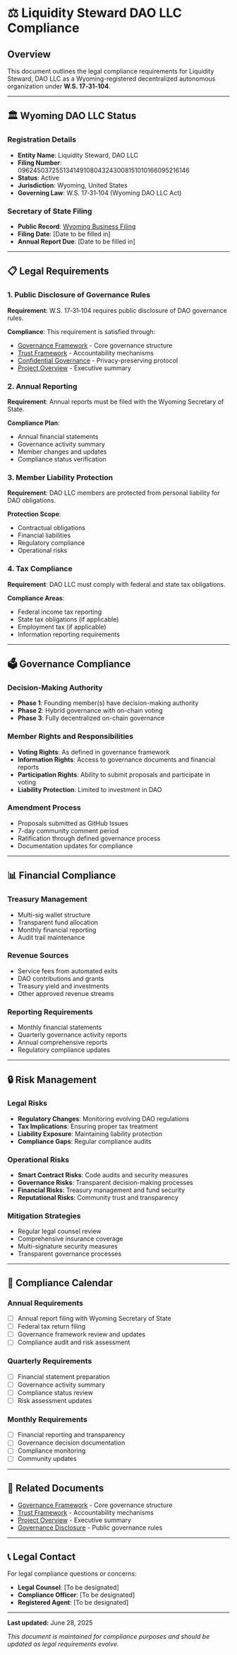 # ⚖️ Liquidity Steward DAO LLC Compliance

## Overview

This document outlines the legal compliance requirements for Liquidity Steward, DAO LLC as a Wyoming-registered decentralized autonomous organization under **W.S. 17‑31‑104**.

---

## 🏛️ Wyoming DAO LLC Status

### Registration Details
- **Entity Name**: Liquidity Steward, DAO LLC
- **Filing Number**: 096245037255134149108043243008151010166095216146
- **Status**: Active
- **Jurisdiction**: Wyoming, United States
- **Governing Law**: W.S. 17‑31‑104 (Wyoming DAO LLC Act)

### Secretary of State Filing
- **Public Record**: [Wyoming Business Filing](https://wyobiz.wyo.gov/business/FilingDetails.aspx?eFNum=096245037255134149108043243008151010166095216146)
- **Filing Date**: [Date to be filled in]
- **Annual Report Due**: [Date to be filled in]

---

## 📋 Legal Requirements

### 1. **Public Disclosure of Governance Rules**
**Requirement**: W.S. 17‑31‑104 requires public disclosure of DAO governance rules.

**Compliance**: This requirement is satisfied through:
- [Governance Framework](../governance/framework.md) - Core governance structure
- [Trust Framework](../governance/trust-framework.md) - Accountability mechanisms
- [Confidential Governance](../governance/confidential-governance.md) - Privacy-preserving protocol
- [Project Overview](../overview/project-overview.md) - Executive summary

### 2. **Annual Reporting**
**Requirement**: Annual reports must be filed with the Wyoming Secretary of State.

**Compliance Plan**:
- Annual financial statements
- Governance activity summary
- Member changes and updates
- Compliance status verification

### 3. **Member Liability Protection**
**Requirement**: DAO LLC members are protected from personal liability for DAO obligations.

**Protection Scope**:
- Contractual obligations
- Financial liabilities
- Regulatory compliance
- Operational risks

### 4. **Tax Compliance**
**Requirement**: DAO LLC must comply with federal and state tax obligations.

**Compliance Areas**:
- Federal income tax reporting
- State tax obligations (if applicable)
- Employment tax (if applicable)
- Information reporting requirements

---

## 🗳️ Governance Compliance

### Decision-Making Authority
- **Phase 1**: Founding member(s) have decision-making authority
- **Phase 2**: Hybrid governance with on-chain voting
- **Phase 3**: Fully decentralized on-chain governance

### Member Rights and Responsibilities
- **Voting Rights**: As defined in governance framework
- **Information Rights**: Access to governance documents and financial reports
- **Participation Rights**: Ability to submit proposals and participate in voting
- **Liability Protection**: Limited to investment in DAO

### Amendment Process
- Proposals submitted as GitHub Issues
- 7-day community comment period
- Ratification through defined governance process
- Documentation updates for compliance

---

## 📊 Financial Compliance

### Treasury Management
- Multi-sig wallet structure
- Transparent fund allocation
- Monthly financial reporting
- Audit trail maintenance

### Revenue Sources
- Service fees from automated exits
- DAO contributions and grants
- Treasury yield and investments
- Other approved revenue streams

### Reporting Requirements
- Monthly financial statements
- Quarterly governance activity reports
- Annual comprehensive reports
- Regulatory compliance updates

---

## 🔒 Risk Management

### Legal Risks
- **Regulatory Changes**: Monitoring evolving DAO regulations
- **Tax Implications**: Ensuring proper tax treatment
- **Liability Exposure**: Maintaining liability protection
- **Compliance Gaps**: Regular compliance audits

### Operational Risks
- **Smart Contract Risks**: Code audits and security measures
- **Governance Risks**: Transparent decision-making processes
- **Financial Risks**: Treasury management and fund security
- **Reputational Risks**: Community trust and transparency

### Mitigation Strategies
- Regular legal counsel review
- Comprehensive insurance coverage
- Multi-signature security measures
- Transparent governance processes

---

## 📝 Compliance Calendar

### Annual Requirements
- [ ] Annual report filing with Wyoming Secretary of State
- [ ] Federal tax return filing
- [ ] Governance framework review and updates
- [ ] Compliance audit and risk assessment

### Quarterly Requirements
- [ ] Financial statement preparation
- [ ] Governance activity summary
- [ ] Compliance status review
- [ ] Risk assessment updates

### Monthly Requirements
- [ ] Financial reporting and transparency
- [ ] Governance decision documentation
- [ ] Compliance monitoring
- [ ] Community updates

---

## 🔗 Related Documents

- [Governance Framework](../governance/framework.md) - Core governance structure
- [Trust Framework](../governance/trust-framework.md) - Accountability mechanisms
- [Project Overview](../overview/project-overview.md) - Executive summary
- [Governance Disclosure](./governance-disclosure.md) - Public governance rules

---

## 📞 Legal Contact

For legal compliance questions or concerns:
- **Legal Counsel**: [To be designated]
- **Compliance Officer**: [To be designated]
- **Registered Agent**: [To be designated]

---

**Last updated:** June 28, 2025

*This document is maintained for compliance purposes and should be updated as legal requirements evolve.* 